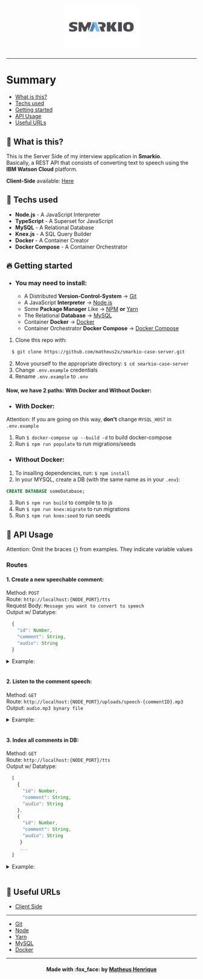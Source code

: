 <h1 align="center">
    <img alt="Logo" title="#logo" width="200px" src=".github/smarkio-logo.png"><br>
</h1>
<hr>

# Summary

- [What is this?](#what-is-this)
- [Techs used](#techs-used)
- [Getting started](#getting-started)
- [API Usage](#api)
- [Useful URLs](#useful-urls)

<a id="what-is-this"></a>

## :thinking: What is this?

This is the Server Side of my interview application in **Smarkio**.<br>
Basically, a REST API that consists of converting text to speech using the **IBM Watson Cloud** platform.

**Client-Side** available: [Here](https://github.com/matheus2x/smarkio-case/ "Client-Side")

<a id="techs-used"></a>

## :rocket: Techs used

- **Node.js** - A JavaScript Interpreter
- **TypeScript** - A Superset for JavaScript
- **MySQL** - A Relational Database
- **Knex.js** - A SQL Query Builder
- **Docker** - A Container Creator
- **Docker Compose** - A Container Orchestrator

<a id="getting-started"></a>

## :fire: Getting started

- ### You may **need** to install:

  - A Distributed **Version-Control-System** -> [Git](https://git-scm.com/ "Git")
  - A JavaScript **Interpreter** -> [Node.js](https://nodejs.org/ "Node.js")
  - Some **Package Manager** Like -> [NPM](https://www.npmjs.com/) **or** [Yarn](https://yarnpkg.com/)
  - The Relational **Database** -> [MySQL](https://www.mysql.com/ "MySQL")
  - Container **Docker** -> [Docker](https://docs.docker.com/get-docker/ "Docker")
  - Container Orchestrator **Docker Compose** -> [Docker Compose](https://docs.docker.com/compose/install/ "Docker Compose")

1. Clone this repo with:

```sh
  $ git clone https://github.com/matheus2x/smarkio-case-server.git
```

2. Move yourself to the appropriate directory: `$ cd smarkio-case-server`
3. Change `.env.example` credentials
4. Rename `.env.example` to `.env`

#### Now, we have 2 paths: **With** Docker and **Without** Docker:

- ### **With** Docker:

Attention: If you are going on this way, **don't** change `MYSQL_HOST` in `.env.example`

1. Run `$ docker-compose up --build -d` to build docker-compose
2. Run `$ npm run populate` to run migrations/seeds

- ### **Without** Docker:

1. To insalling dependencies, run: `$ npm install`
2. In your MYSQL, create a DB (with the same name as in your `.env`):

```SQL
CREATE DATABASE someDatabase;
```

3. Run `$ npm run build` to compile ts to js
4. Run `$ npm run knex:migrate` to run migrations
5. Run `$ npm run knex:seed` to run seeds

<a id="api"></a>

## :orange_book: API Usage

Attention: Omit the braces <code>{}</code> from examples. They indicate variable values

### Routes

#### 1. Create a new speechable comment:

Method: `POST` <br>
Route: `http://localhost:{NODE_PORT}/tts` <br>
Request Body: `Message you want to convert to speech` <br>
Output w/ Datatype:

```javascript
  {
    "id": Number,
    "comment": String,
    "audio": String
  }
```

<details>
  <summary>Example:</summary>

Method: `POST` <br>
Route: `http://localhost:3333/tts` <br>
Request Body: `Die Monster! You Don't Belong on this World!` <br>
Output:

```javascript
  {
    "id": 1,
    "comment": "Die Monster! You Don't Belong on this World!",
    "audio": "speech-1.mp3"
  }
```

MySQL Table:

<h1 align="left">
    <img alt="sql" title="#sql" src=".github/sql-example.png"><br>
</h1>
</details> <br>

#### 2. Listen to the comment speech:
Method: `GET` <br>
Route: `http://localhost:{NODE_PORT}/uploads/speech-{commentID}.mp3` <br>
Output: `audio.mp3 bynary file` <br>

<details>
  <summary>Example:</summary>

Method: `GET` <br>
Route: `http://localhost:3333/uploads/speech-1.mp3` <br>
Output: [speech-1.mp3](https://github.com/matheus2x/smarkio-case-server/blob/master/uploads/speech-1.mp3) <br>
Listen audio in Vocaroo: https://voca.ro/1kSLOdtoUecV
</details> <br>

#### 3. Index all comments in DB:

Method: `GET` <br>
Route: `http://localhost:{NODE_PORT}/tts` <br>
Output w/ Datatype:

```javascript
  [
    {
      "id": Number,
      "comment": String,
      "audio": String
    },
    {
      "id": Number,
      "comment": String,
      "audio": String
     }
     ...
  ]
```

<details>
  <summary>Example:</summary>

Method: `GET` <br>
Route: `http://localhost:3333/tts` <br>
Output:

```javascript
  [
    {
      "id": 1,
      "comment": "Die Monster! You Don't Belong on this World!",
      "audio": "http://localhost:3333/uploads/speech-1.mp3"
    },
     ...
  ]
```

Listen audio in Vocaroo: https://voca.ro/1kSLOdtoUecV

</details> <br>


<a id="useful-urls"></a>

## :link: Useful URLs

- [Client Side](https://github.com/matheus2x/smarkio-case/ "Client Side")

---

- [Git](https://git-scm.com/ "Git")
- [Node](https://nodejs.org/ "Node")
- [Yarn](https://yarnpkg.com/ "Yarn")
- [MySQL](https://www.mysql.com/ "MySQL")
- [Docker](https://www.docker.com/ "Docker")

---

<h4 align="center">
    Made with :fox_face: by <a href="https://www.linkedin.com/in/matheus2x/" target="_blank">Matheus Henrique</a>
</h4>
